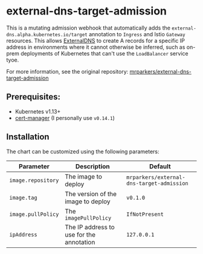 # external-dns-target-admission

This is a mutating admission webhook that automatically adds the `external-dns.alpha.kubernetes.io/target` annotation
to `Ingress` and Istio `Gateway` resources. This allows [ExternalDNS](https://github.com/kubernetes-sigs/external-dns)
to create A records for a specific IP address in environments where it cannot otherwise be inferred, such as on-prem
deployments of Kubernetes that can't use the `LoadBalancer` service tyoe.

For more information, see the original repository: [mrparkers/external-dns-target-admission](https://github.com/mrparkers/external-dns-target-admission)

## Prerequisites:

- Kubernetes v1.13+
- [cert-manager](https://github.com/jetstack/cert-manager) (I personally use `v0.14.1`)

## Installation

The chart can be customized using the following parameters:

| Parameter          | Description                              | Default                                   |
|--------------------|------------------------------------------|-------------------------------------------|
| `image.repository` | The image to deploy                      | `mrparkers/external-dns-target-admission` |
| `image.tag`        | The version of the image to deploy       | `v0.1.0`                                  |
| `image.pullPolicy` | The `imagePullPolicy`                    | `IfNotPresent`                            |                                           |
| `ipAddress`        | The IP address to use for the annotation | `127.0.0.1`                               |                                           |
